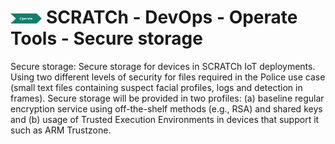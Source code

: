 # <img src="../../images/operate.png" alt ='operate'  width="10%" > SCRATCh - DevOps - Operate Tools - Secure storage



Secure storage: Secure storage for devices in SCRATCh IoT deployments. Using two different levels of security for files required in the Police use case (small text files containing suspect facial profiles, logs and detection in frames). Secure storage will be provided in two profiles: (a) baseline regular encryption service using off-the-shelf methods (e.g., RSA) and shared keys and (b) usage of Trusted Execution Environments in devices that support it such as ARM Trustzone.

